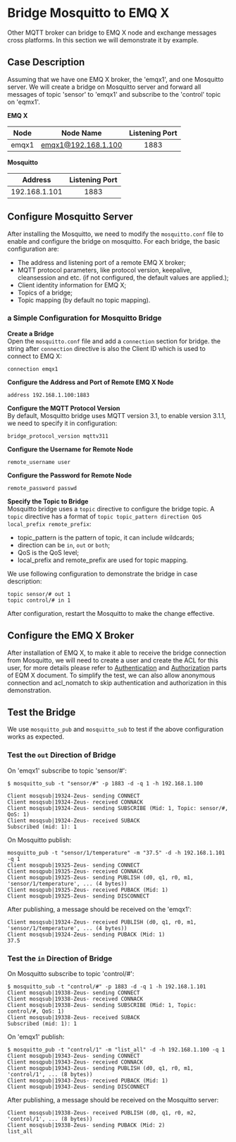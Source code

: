 # Bridge Mosquitto to EMQ X
Other MQTT broker can bridge to EMQ X node and exchange messages cross platforms. In this section we will demonstrate it by example.

## Case Description
Assuming that we have one EMQ X broker, the 'emqx1', and one Mosquitto server. We will create a bridge on Mosquitto server and forward all messages of topic 'sensor' to 'emqx1'  and subscribe to the 'control' topic on 'eqmx1'.


**EMQ X**  

| Node | Node Name | Listening Port |
| :---: | :---: | :---: |
| emqx1 | emqx1@192.168.1.100 | 1883 |

**Mosquitto**

| Address | Listening Port |
| :---: | :---: |
| 192.168.1.101 | 1883 |

## Configure Mosquitto Server
After installing the Mosquitto, we need to modify the `mosquitto.conf` file to enable and configure the bridge on mosquitto. For each bridge, the basic configuration are:

- The address and listening port of a remote EMQ X broker;
- MQTT protocol parameters, like protocol version, keepalive, cleansession and etc. (if not configured, the default values are applied.);
- Client identity information for EMQ X;
- Topics of a bridge;
- Topic mapping (by default no topic mapping).

### a Simple Configuration for Mosquitto Bridge

**Create a Bridge**  
Open the `mosquitto.conf` file and add a `connection` section for bridge. the string after `connection` directive is also the Client ID which is used to connect to EMQ X:

```
connection emqx1
```

**Configure the Address and Port of Remote EMQ X Node**
```
address 192.168.1.100:1883
```
**Configure the MQTT Protocol Version**  
By default, Mosquitto bridge uses MQTT version 3.1, to enable version 3.1.1, we need to specify it in configuration:
```
bridge_protocol_version mqttv311
```

**Configure the Username for Remote Node**  
```
remote_username user
```

**Configure the Password for Remote Node**
```
remote_password passwd
```

**Specify the Topic to Bridge**  
Mosquitto bridge uses a `topic` directive to configure the bridge topic. A `topic` directive has a format of `topic topic_pattern direction QoS local_prefix remote_prefix`:

- topic_pattern is the pattern of topic, it can include wildcards;
- direction can be `in`, `out` or `both`;
- QoS is the QoS level;
- local_prefix and remote_prefix are used for topic mapping.

We use following configuration to demonstrate the bridge in case description:
```
topic sensor/# out 1
topic control/# in 1
```

After configuration, restart the Mosquitto to make the change effective.

## Configure the EMQ X Broker
After installation of EMQ X, to make it able to receive the bridge connection from Mosquitto, we will need to create a user and create the ACL for this user, for more details please refer to [Authentication](../security/auth.md) and [Authorization](../security/acl.md) parts of EQM X document. To simplify the test, we can also allow anonymous connection and acl_nomatch to skip authentication and authorization in this demonstration.

## Test the Bridge
We use `mosquitto_pub` and `mosquitto_sub` to test if the above configuration works as expected.

### Test the `out` Direction of Bridge
On 'emqx1' subscribe to topic 'sensor/#':
```
$ mosquitto_sub -t "sensor/#" -p 1883 -d -q 1 -h 192.168.1.100

Client mosqsub|19324-Zeus- sending CONNECT
Client mosqsub|19324-Zeus- received CONNACK
Client mosqsub|19324-Zeus- sending SUBSCRIBE (Mid: 1, Topic: sensor/#, QoS: 1)
Client mosqsub|19324-Zeus- received SUBACK
Subscribed (mid: 1): 1
```
On Mosquitto publish:
```
mosquitto_pub -t "sensor/1/temperature" -m "37.5" -d -h 192.168.1.101 -q 1
Client mosqpub|19325-Zeus- sending CONNECT
Client mosqpub|19325-Zeus- received CONNACK
Client mosqpub|19325-Zeus- sending PUBLISH (d0, q1, r0, m1, 'sensor/1/temperature', ... (4 bytes))
Client mosqpub|19325-Zeus- received PUBACK (Mid: 1)
Client mosqpub|19325-Zeus- sending DISCONNECT
```
After publishing, a message should be received on the 'emqx1':
```
Client mosqsub|19324-Zeus- received PUBLISH (d0, q1, r0, m1, 'sensor/1/temperature', ... (4 bytes))
Client mosqsub|19324-Zeus- sending PUBACK (Mid: 1)
37.5
```

### Test the `in` Direction of Bridge
On Mosquitto subscribe to topic 'control/#':
```
$ mosquitto_sub -t "control/#" -p 1883 -d -q 1 -h 192.168.1.101
Client mosqsub|19338-Zeus- sending CONNECT
Client mosqsub|19338-Zeus- received CONNACK
Client mosqsub|19338-Zeus- sending SUBSCRIBE (Mid: 1, Topic: control/#, QoS: 1)
Client mosqsub|19338-Zeus- received SUBACK
Subscribed (mid: 1): 1
```

On 'emqx1' publish:
```
$ mosquitto_pub -t "control/1" -m "list_all" -d -h 192.168.1.100 -q 1
Client mosqpub|19343-Zeus- sending CONNECT
Client mosqpub|19343-Zeus- received CONNACK
Client mosqpub|19343-Zeus- sending PUBLISH (d0, q1, r0, m1, 'control/1', ... (8 bytes))
Client mosqpub|19343-Zeus- received PUBACK (Mid: 1)
Client mosqpub|19343-Zeus- sending DISCONNECT
```

After publishing, a message should be received on the Mosquitto server:
```
Client mosqsub|19338-Zeus- received PUBLISH (d0, q1, r0, m2, 'control/1', ... (8 bytes))
Client mosqsub|19338-Zeus- sending PUBACK (Mid: 2)
list_all
```
